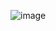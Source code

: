 ![image](https://github.com/romagnanilab/single_cell_analysis/assets/85193902/d3a6b4a5-bc65-4c9f-b171-1293da4d6c18)
